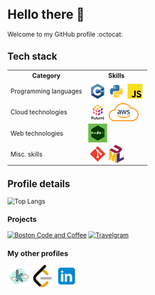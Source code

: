 # Hello there 👋

Welcome to my GitHub profile :octocat:

## Tech stack

<table>
<tr>
    <th>Category</th>
    <th>Skills</th>
</tr>
<tr>
    <td>Programming languages</td>
    <td>
        <img src="./assets/tech-stack/c++.svg" align="left" alt="git" height='42px'/>
        <img src="./assets/tech-stack/python.svg" align="left" alt="git" height='42px'/>  
        <img src="./assets/tech-stack/javascript.svg" align="left" alt="git" height='42px'/>  
    </td>
</tr>
<tr>
    <td>Cloud technologies</td>
    <td>
        <img src="./assets/tech-stack/pulumi-logo.png" align="left" alt="git" height='42px'/>
        <img src="./assets/tech-stack/aws-logo.png" align="left" alt="git" height='42px'/>
    </td>
</tr>
<tr>
    <td>Web technologies</td>
    <td>
        <img src="./assets/tech-stack/nodejs-logo.png" align="left" alt="git" height='42px'/> 
    </td>
</tr>
<tr>
    <td>Misc. skills</td>
    <td>
        <img src="./assets/tech-stack/git-scm.svg" align="left" alt="git" height='42px'/> 
        <img src="./assets/tech-stack/uml-logo.svg" align="left" alt="git" height='42px'/> 
    </td>
</tr>
</table>

## Profile details
![Top Langs](https://github-readme-stats.vercel.app/api/top-langs/?username=detective-sokka&layout=compact)

### Projects

[![Boston Code and Coffee](https://github-readme-stats.vercel.app/api/pin/?username=detective-sokka&repo=boston-code-and-coffee)](https://github.com/detective-sokka/boston-code-and-coffee.git)
[![Travelgram](https://github-readme-stats.vercel.app/api/pin/?username=detective-sokka&repo=Travelgram)](https://github.com/detective-sokka/Travelgram.git)

### My other profiles

<div>
<a href="https://www.kaggle.com/strawhatsai"><img src="./assets/tech-stack/kaggle.png" width=50/></a>
<a href="https://leetcode.com/strawhatsai/"><img src="./assets/tech-stack/leetcode.svg" width=50/></a>
<a href="https://www.linkedin.com/in/dutt-sai/"><img src="./assets/tech-stack/linkedin.svg" width=50/></a>
</div>
